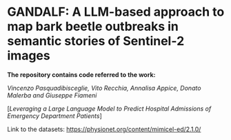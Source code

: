 # GANDALF: A LLM-based approach to map bark beetle outbreaks in semantic stories of Sentinel-2 images

**The repository contains code referred to the work:**

*Vincenzo Pasquadibisceglie, Vito Recchia, Annalisa Appice, Donato Malerba and Giuseppe Fiameni*


[*Leveraging a Large Language Model to Predict Hospital Admissions of Emergency Department Patients*]

Link to the datasets:
https://physionet.org/content/mimicel-ed/2.1.0/
